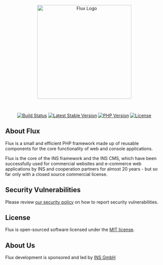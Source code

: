 <p align="center">
    <img src="https://www.ins.de/public/flux/flux-logo-800.png" width="300" alt="Flux Logo">
</p>
<br/>
<p align="center">
<a href="https://github.com/fluxef/flux/actions"><img src="https://github.com/fluxef/flux/workflows/tests/badge.svg" alt="Build Status"></a>
<a href="https://packagist.org/packages/flux/flux"><img src="https://img.shields.io/packagist/v/flux/flux" alt="Latest Stable Version"></a>
<a href=""><img alt="PHP Version" src="https://img.shields.io/packagist/dependency-v/flux/flux/php?server=https%3A%2F%2Fpackagist.org&label=PHP"></a>
<a href="https://packagist.org/packages/flux/flux"><img src="https://img.shields.io/packagist/l/flux/flux" alt="License"></a>    
</p>

## About Flux
Flux is a small and efficient PHP framework made up of reusable components for the core functionality of web and console applications.

Flux is the core of the INS framework and the INS CMS, which have been successfully used for commercial websites and e-commerce web applications by INS and cooperation partners for almost 20 years - but so far only with a closed source commercial license.



## Security Vulnerabilities

Please review [our security policy](SECURITY.md) on how to report security vulnerabilities.

## License

Flux is open-sourced software licensed under the [MIT license](LICENSE).


## About Us

Flux development is sponsored and led by [INS GmbH](https://www.ins.de/)


